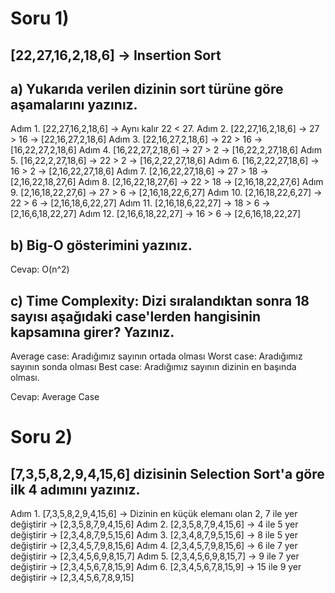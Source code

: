 # Soru 1) 

## [22,27,16,2,18,6] -> Insertion Sort

## a) Yukarıda verilen dizinin sort türüne göre aşamalarını yazınız.

Adım 1. [22,27,16,2,18,6] -> Aynı kalır 22 < 27.
Adım 2. [22,27,16,2,18,6] -> 27 > 16 -> [22,16,27,2,18,6]
Adım 3. [22,16,27,2,18,6] -> 22 > 16 -> [16,22,27,2,18,6]
Adım 4. [16,22,27,2,18,6] -> 27 > 2 -> [16,22,2,27,18,6]
Adım 5. [16,22,2,27,18,6] -> 22 > 2 -> [16,2,22,27,18,6]
Adım 6. [16,2,22,27,18,6] -> 16 > 2 -> [2,16,22,27,18,6]
Adım 7. [2,16,22,27,18,6] -> 27 > 18 -> [2,16,22,18,27,6]
Adım 8. [2,16,22,18,27,6] -> 22 > 18 -> [2,16,18,22,27,6]
Adım 9. [2,16,18,22,27,6] -> 27 > 6 -> [2,16,18,22,6,27]
Adım 10. [2,16,18,22,6,27] -> 22 > 6 -> [2,16,18,6,22,27]
Adım 11. [2,16,18,6,22,27] -> 18 > 6 -> [2,16,6,18,22,27]
Adım 12. [2,16,6,18,22,27] -> 16 > 6 -> [2,6,16,18,22,27]

## b) Big-O gösterimini yazınız.

Cevap: O(n^2)

## c) Time Complexity: Dizi sıralandıktan sonra 18 sayısı aşağıdaki case'lerden hangisinin kapsamına girer? Yazınız.

Average case: Aradığımız sayının ortada olması 
Worst case: Aradığımız sayının sonda olması 
Best case: Aradığımız sayının dizinin en başında olması.

Cevap: Average Case

# Soru 2) 

## [7,3,5,8,2,9,4,15,6] dizisinin Selection Sort'a göre ilk 4 adımını yazınız.

Adım 1. [7,3,5,8,2,9,4,15,6] -> Dizinin en küçük elemanı olan 2, 7 ile yer değiştirir -> [2,3,5,8,7,9,4,15,6]
Adım 2. [2,3,5,8,7,9,4,15,6] -> 4 ile 5 yer değiştirir -> [2,3,4,8,7,9,5,15,6]
Adım 3. [2,3,4,8,7,9,5,15,6] -> 8 ile 5 yer değiştirir -> [2,3,4,5,7,9,8,15,6]
Adım 4. [2,3,4,5,7,9,8,15,6] -> 6 ile 7 yer değiştirir -> [2,3,4,5,6,9,8,15,7]
Adım 5. [2,3,4,5,6,9,8,15,7] -> 9 ile 7 yer değiştirir -> [2,3,4,5,6,7,8,15,9]
Adım 6. [2,3,4,5,6,7,8,15,9] -> 15 ile 9 yer değiştirir -> [2,3,4,5,6,7,8,9,15]

